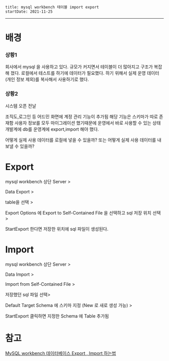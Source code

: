 ```
title: mysql workbench 테이블 import export
startDate: 2021-11-25
```
---

### 

# 배경

### 상황1
회사에서 mysql 을 사용하고 있다.
규모가 커지면서 테이블이 더 많아지고 구조가 복잡해 졌다.
로컬에서 테스트를 하기에 데이터가 필요했다.
하기 위해서 실제 운영 데이터(개인 정보 제외)를 복사해서 사용하기로 했다.

### 상황2
시스템 오픈 전날

조직도,로그인 등 어드민 화면에 계정 관리 기능이 추가됨
해당 기능은 스키마가 따로 존재함
사용자 정보를 모두 마이그레이션 했기때문에 운영에서 바로 사용할 수 있는 상태
개발계에 db를 운영계에 export,import 해야 했다.


어떻게 실제 사용 데이터를 로컬에 넣을 수 있을까?
또는
어떻게 실제 사용 데이터를 내보낼 수 있을까?

# Export
mysql workbench 상단 Server >

Data Export > 
 
table을 선택 >
 
Export Options 에 Export to Self-Contained File 을 선택하고 sql 저장 위치 선택 >
 
StartExport 한다면 저장한 위치에 sql 파일이 생성된다.

# Import
mysql workbench 상단 Server >

Data Import > 

Import from Self-Contained File > 

저장했던 sql 파일 선택>

Default Target Schema 에 스키마 지정 (New 로 새로 생성 가능) >

StartExport 클릭하면 지정한 Schema 에 Table 추가됨 

# 참고

[MySQL workbench 데이터베이스 Export , Import 하는법](https://qjadud22.tistory.com/6)